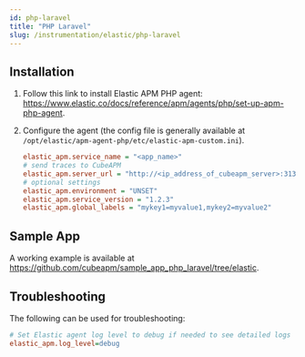 ```yaml
---
id: php-laravel
title: "PHP Laravel"
slug: /instrumentation/elastic/php-laravel
---
```


## Installation

1. Follow this link to install Elastic APM PHP agent: https://www.elastic.co/docs/reference/apm/agents/php/set-up-apm-php-agent.

1. Configure the agent (the config file is generally available at `/opt/elastic/apm-agent-php/etc/elastic-apm-custom.ini`).

   ```ini title="elastic-apm-custom.ini"
   elastic_apm.service_name = "<app_name>"
   # send traces to CubeAPM
   elastic_apm.server_url = "http://<ip_address_of_cubeapm_server>:3130"
   # optional settings
   elastic_apm.environment = "UNSET"
   elastic_apm.service_version = "1.2.3"
   elastic_apm.global_labels = "mykey1=myvalue1,mykey2=myvalue2"
   ```

## Sample App

A working example is available at https://github.com/cubeapm/sample_app_php_laravel/tree/elastic.

## Troubleshooting

The following can be used for troubleshooting:

```ini title="elastic-apm-custom.ini"
# Set Elastic agent log level to debug if needed to see detailed logs
elastic_apm.log_level=debug
```